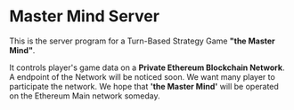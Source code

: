 Master Mind Server
===========

This is the server program for a Turn-Based Strategy Game __"the Master Mind"__.


It controls player's game data on a __Private Ethereum Blockchain Network__.
A endpoint of the Network will be noticed soon. We want many player to participate the network. We hope that __'the Master Mind'__ will be operated on the Ethereum Main network someday.
